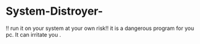 # System-Distroyer-
!! run it on your system at your own risk!! it is a  dangerous program for you pc. It can irritate you .  
